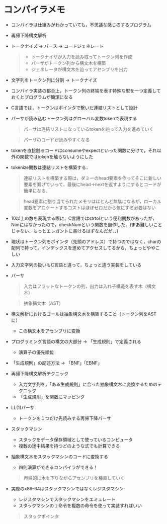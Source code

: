 # コンパイラメモ

- コンパイラは仕組みがわかっていても，不思議な感じのするプログラム
- 再帰下降構文解析
- トークナイズ → パース → コードジェネレート
    > - トークナイザが入力を読み取ってトークン列を作成
    > - パーザがトークン列から構文木を構築
    > - ジェネレータが構文木を辿ってアセンブリを出力
- 文字列をトークン列に分割 → トークナイズ
- コンパイラ実装の都合上，トークン列の終端を表す特殊な型を一つ定義しておくとプログラムが簡潔になる
- C言語では，トークンはポインタで繋いだ連結リストとして設計
- パーサが読み込むトークン列はグローバル変数tokenで表現する
    > パーサは連結リストになっているtokenを辿って入力を進めていく

    > パーサのコードが読みやすくなる
- tokenを直接触るコードはconsumeやexpectといった関数に分けて，それ以外の関数ではtokenを触らないようにした
- tokenize関数は連結リストを構築する．
    > 連結リストを構築する際は，ダミーのhead要素を作ってそこに新しい要素を繋げていって，最後にhead->nextを返すようにするとコードが簡単になる．

    > head要素に割り当てられたメモリはほとんど無駄になるが，ローカル変数をアロケートするコストはほぼゼロだから気にする必要はない

- 10以上の数を表現する際に，C言語ではstrtolという便利関数があったが，Nimにはなかったので，checkNumという関数を自作した．(まあ難しいことじゃない．もっとエレガントに書けるはずなんだが．．)

- 現状はトークン列をポインタ（先頭のアドレス）で持つのではなく，charの配列で持って，インデックスを進めてアクセスしてるから，ちょっとややこしい

- 入力文字列の扱いもC言語と違って，ちょっと違う実装をしている

- パーサ
    > 入力はフラットなトークンの列，出力は入れ子構造を表す木（構文木）

    > 抽象構文木（AST）

- 構文解析におけるゴールは抽象構文木を構築すること（トークン列をASTに）
    - この構文木をアセンブリに変換

- プログラミング言語の構文の大部分 → 「生成規則」で定義される
    - 演算子の優先順位

- 「生成規則」の記述方法 → 「BNF」「EBNF」

- 再帰下降構文解析テクニック
    - 入力文字列を，「ある生成規則」に合った抽象構文木に変換するためのテクニック
    - 「生成規則」を関数にマッピング

- LL(1)パーサ
    - トークンを１つだけ先読みする再帰下降パーサ

- スタックマシン
    - スタックをデータ保存領域として使っているコンピュータ
    - 複数の途中結果を持つどのような式でも計算できる

- 抽象構文木をスタックマシンのコードに変換する
    - 四則演算ができるコンパイラができる！
    > 再帰的に木を下りながらアセンブリを種直していく

- 実際のx86-64はスタックマシンではなくレジスタマシン
    - レジスタマシンでスタックマシンをエミュレート
    - スタックマシンの１命令を複数の命令を使って実装すればいい
    > スタックポインタ


